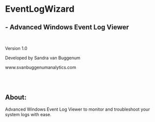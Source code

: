 # EventLogWizard
## - Advanced Windows Event Log Viewer
<br>
<p>Version 1.0</p>
<p>Developed by Sandra van Buggenum</p>
<p>www.svanbuggenumanalytics.com</p>
<br>
<br>

## About:
<p>Advanced Windows Event Log Viewer to monitor and troubleshoot your system logs with ease.</p>
